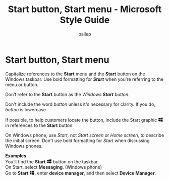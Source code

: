 ﻿---
title: Start button, Start menu - Microsoft Style Guide
author: pallep
ms.author: pallep
ms.date: 01/19/2018
ms.topic: article
ms.prod: non-product-specific
---

# Start button, Start menu

Capitalize references to the **Start** menu and the **Start** button on the Windows taskbar. Use bold formatting for ***Start*** when you're referring to the menu or button.

Don’t refer to the **Start** button as the *Windows* ***Start*** *button*.

Don't include the word *button* unless it's necessary for clarity. If you do, *button* is lowercase.

If possible, to help customers locate the button, include the Start graphic ![](media/start-button-start-menu/967781121.png) in references to the **Start** button. 

On Windows phone, use *Start,* not *Start screen* or *Home screen,* to describe the initial screen. Don't use bold formatting for *Start* when discussing Windows phones.

**Examples**  
You’ll find the **Start** ![](media/start-button-start-menu/967781121.png) button on the taskbar.   
On Start, select **Messaging**. (Windows phone)  
Go to **Start** ![](media/start-button-start-menu/967781121.png), enter **device manager**, and then select **Device Manager**.
